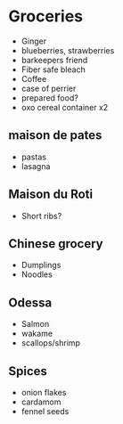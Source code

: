 # Groceries

- Ginger
- blueberries, strawberries
- barkeepers friend
- Fiber safe bleach
- Coffee
- case of perrier
- prepared food?
- oxo cereal container x2

## maison de pates

- pastas
- lasagna

## Maison du Roti

- Short ribs?

## Chinese grocery

- Dumplings
- Noodles

## Odessa

- Salmon
- wakame
- scallops/shrimp

## Spices

- onion flakes
- cardamom
- fennel seeds
